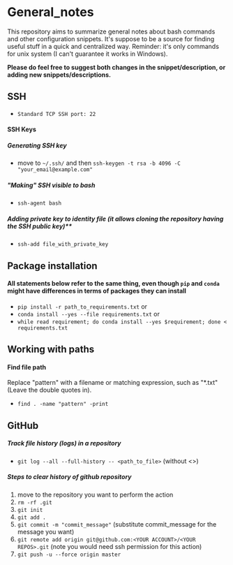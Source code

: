 # General_notes
This repository aims to summarize general notes about bash commands and other configuration snippets. It's suppose to be a source for finding useful stuff in a quick and centralized way. Reminder: it's only commands for unix system (I can't guarantee it works in Windows).

**Please do feel free to suggest both changes in the snippet/description, or adding new snippets/descriptions.**

## SSH
- `Standard TCP SSH port: 22`

#### SSH Keys
##### Generating SSH key
  - move to `~/.ssh/` and then `ssh-keygen -t rsa -b 4096 -C "your_email@example.com"`
##### "Making" SSH visible to bash
  - `ssh-agent bash`
##### Adding private key to identity file (it allows cloning the repository having the SSH public key)**
  - `ssh-add file_with_private_key`

## Package installation
#### All statements below refer to the same thing, even though `pip` and `conda` might have differences in terms of packages they can install
- `pip install -r path_to_requirements.txt` or
- `conda install --yes --file requirements.txt` or
- `while read requirement; do conda install --yes $requirement; done < requirements.txt`

## Working with paths
#### Find file path
Replace "pattern" with a filename or matching expression, such as "*.txt" (Leave the double quotes in).
- `find . -name "pattern" -print`

## GitHub
##### Track file history (logs) in a repository
- `git log --all --full-history -- <path_to_file>` (without <>)

##### Steps to clear history of github repository
1. move to the repository you want to perform the action
2. `rm -rf .git`
3. `git init`
4. `git add .`
5. `git commit -m "commit_message"` (substitute commit_message for the message you want)
6. `git remote add origin git@github.com:<YOUR ACCOUNT>/<YOUR REPOS>.git` (note you would need ssh permission for this action)
7. `git push -u --force origin master`
